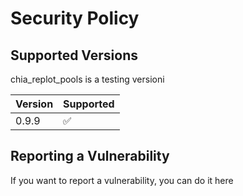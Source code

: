 # Security Policy

## Supported Versions

chia_replot_pools is a testing versioni

| Version | Supported          |
| ------- | ------------------ |
| 0.9.9   | :white_check_mark: |


## Reporting a Vulnerability

If you want to report a vulnerability, you can do it here
